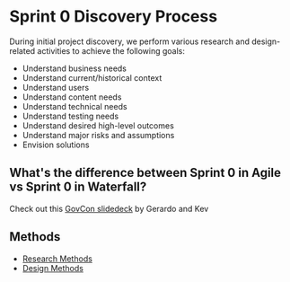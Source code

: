 # Sprint 0 Discovery Process

During initial project discovery, we perform various research and design-related activities to achieve the following goals:

* Understand business needs
* Understand current/historical context
* Understand users
* Understand content needs
* Understand technical needs
* Understand testing needs
* Understand desired high-level outcomes
* Understand major risks and assumptions
* Envision solutions

## What's the difference between Sprint 0 in Agile vs Sprint 0 in Waterfall?

Check out this [GovCon slidedeck](https://docs.google.com/presentation/d/1Cw3ZPbH9vvvVwxw5IRjIqOt8Z6u87vMLgKT25tyC1jc/edit#slide=id.g15d660a8b1_1_2) by Gerardo and Kev

## Methods

* [Research Methods](../04-methods/1-research.md)
* [Design Methods](../04-methods/2-design.md)
